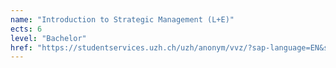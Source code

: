 ```yaml
---
name: "Introduction to Strategic Management (L+E)"
ects: 6
level: "Bachelor"
href: "https://studentservices.uzh.ch/uzh/anonym/vvz/?sap-language=EN&sap-ui-language=EN#/details/2021/004/SM/50771677"
---
```

